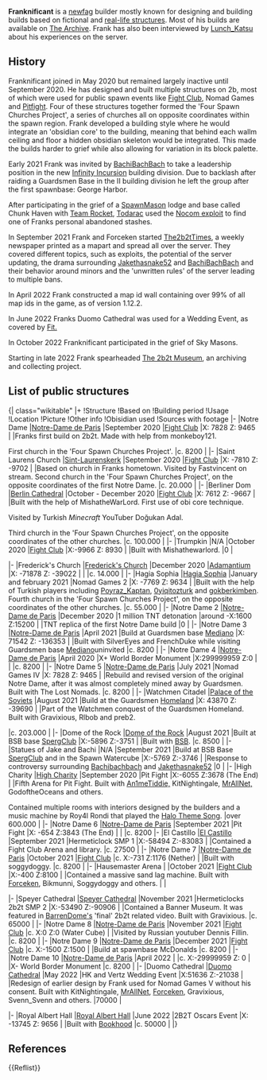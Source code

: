 **Franknificant** is a [newfag](https://2b2t.miraheze.org/wiki/newfag) builder mostly known for designing and building builds based on fictional and [real-life structures](https://2b2t.miraheze.org/wiki/List_of_builds_based_on_real_life_locations). Most of his builds are available on [The Archive](https://2b2t.miraheze.org/wiki/The_Archive_(server)). Frank has also been interviewed by [Lunch_Katsu](https://2b2t.miraheze.org/wiki/Lunch_Katsu) about his experiences on the server.

## History
Franknificant joined in May 2020 but remained largely inactive until September 2020. He has designed and built multiple structures on 2b, most of which were used for public spawn events like [Fight Club](https://2b2t.miraheze.org/wiki/Fight_Club), Nomad Games and [Pitfight](https://2b2t.miraheze.org/wiki/Pitfight). Four of these structures together formed the 'Four Spawn Churches Project', a series of churches all on opposite coordinates within the spawn region.  Frank developed a building style where he would integrate an 'obsidian core' to the building, meaning that behind each wallm ceiling and floor a hidden obsidian skeleton would be integrated. This made the builds harder to grief while also allowing for variation in its block palette.

Early 2021 Frank was invited by [BachiBachBach](https://2b2t.miraheze.org/wiki/BachiBachBach) to take a leadership position in the new [Infinity Incursion](https://2b2t.miraheze.org/wiki/Infinity_Incursion) building division. Due to backlash after raiding a Guardsmen Base in the II building division he left the group after the first spawnbase: George Harbor.

After participating in the grief of a [SpawnMason](https://2b2t.miraheze.org/wiki/SpawnMasons) lodge and base called Chunk Haven with [Team Rocket](https://2b2t.miraheze.org/wiki/Team_Rocket), [Todarac](https://2b2t.miraheze.org/wiki/Todarac) used  the [Nocom exploit](https://2b2t.miraheze.org/wiki/Nocom) to find one of Franks personal abandoned stashes.

In September 2021 Frank and Forceken started [The2b2tTimes](https://2b2t.miraheze.org/wiki/2b2t_Times), a weekly newspaper printed as a mapart and spread all over the server. They covered different topics, such as exploits, the potential of the server updating, the drama surrounding [Jakethasnake52](https://2b2t.miraheze.org/wiki/Jakethasnake52) and [BachiBachBach](https://2b2t.miraheze.org/wiki/BachiBachBach) and their behavior around minors and the 'unwritten rules' of the server leading to multiple bans.

In April 2022 Frank constructed a map id wall containing over 99% of all map ids in the game, as of version 1.12.2.

In June 2022 Franks Duomo Cathedral was used for a Wedding Event, as covered by [Fit.](https://2b2t.miraheze.org/wiki/Fit)

In October 2022 Franknificant participated in the grief of Sky Masons.

Starting in late 2022 Frank spearheaded [The 2b2t Museum](https://2b2t.miraheze.org/wiki/The_2b2t_Museum), an archiving and collecting project.

## List of public structures
{| class="wikitable"
|+
!Structure
!Based on
!Building period
!Usage
!Location
!Picture
!Other info
!Obisidian used
!Sources with footage
|-
|Notre Dame
|[Notre-Dame de Paris](https://en.wikipedia.org/wiki/Notre-Dame_de_Paris)
|September 2020
|[Fight Club](https://2b2t.miraheze.org/wiki/Fight_Club)
|X: 7828 Z: 9465
|
|Franks first build on 2b2t.
Made with help from monkeboy121.

First church in the 'Four Spawn Churches Project'.
|c. 8200
|
|-
|Saint Laurens Church
|[Sint-Laurenskerk](https://en.wikipedia.org/wiki/Grote_or_Sint-Laurenskerk_(Alkmaar))
|September 2020
|[Fight Club](https://2b2t.miraheze.org/wiki/Fight_Club)
|X: -7810 Z: -9702
|
|Based on church in Franks hometown.
Visited by Fastvincent on stream. Second church in the 'Four Spawn Churches Project', on the opposite coordinates of the first Notre Dame.
|c. 20.000
|
|-
|Berliner Dom
|[Berlin Cathedral](https://en.wikipedia.org/wiki/Berlin_Cathedral)
|October - December 2020
|[Fight Club](https://2b2t.miraheze.org/wiki/Fight_Club)
|X: 7612 Z: -9667
|
|Built with the help of MishatheWarLord.
First use of obi core technique.

Visited by Turkish *Minecraft* YouTuber Doğukan Adal.

Third church in the 'Four Spawn Churches Project', on the opposite coordinates of the other churches.
|c. 100.000
|
|-
|Trumpkin
|N/A
|October 2020
|[Fight Club](https://2b2t.miraheze.org/wiki/Fight_Club)
|X:-9966 Z: 8930
|
|Built with Mishathewarlord.
|0
|

|-
|Frederick's Church
|[Frederick's Church](https://en.wikipedia.org/wiki/Frederik%27s_Church)
|December 2020
|[Adamantium](https://2b2t.miraheze.org/wiki/Adamantium)
|X: -71878
Z: -39022
|
|
|c. 14.000
|
|-
|Hagia Sophia
|[Hagia Sophia](https://en.wikipedia.org/wiki/Hagia_Sophia)
|January and february 2021
|Nomad Games 2
|X: -7769 Z: 9634
|
|Built with the help of Turkish players including [Poyraz_Kaptan](https://2b2t.miraheze.org/wiki/Poyraz_Kaptan), [0yiqitozturk](https://2b2t.miraheze.org/wiki/0yiqitozturk) and [gokberkimben](https://2b2t.miraheze.org/wiki/gokberkimben).
Fourth church in the 'Four Spawn Churches Project', on the opposite coordinates of the other churches.
|c. 55.000
|
|-
|Notre Dame 2
|[Notre-Dame de Paris](https://en.wikipedia.org/wiki/Notre-Dame_de_Paris)
|December 2020
|1 million TNT detonation
|around -X:1600 Z:15200
|
|TNT replica of the first Notre Dame build
|0
|
|-
|Notre Dame 3
|[Notre-Dame de Paris](https://en.wikipedia.org/wiki/Notre-Dame_de_Paris)
|April 2021
|Build at Guardsmen base [Mediano](https://2b2t.miraheze.org/wiki/Mediano)
|X: 71542 Z: -136353
|
|Built with SilverEyes and FrenchDuke while visiting Guardsmen base [Mediano](https://2b2t.miraheze.org/wiki/Mediano)<nowiki/>uninvited
|c. 8200
|
|-
|Notre Dame 4
|[Notre-Dame de Paris](https://en.wikipedia.org/wiki/Notre-Dame_de_Paris)
|April 2020
|X+ World Border Monument
|X:299999959 Z:0
|
|
|c. 8200
|
|-
|Notre Dame 5
|[Notre-Dame de Paris](https://en.wikipedia.org/wiki/Notre-Dame_de_Paris)
|July 2021
|Nomad Games IV
|X: 7828 Z: 9465
|
|Rebuild and revised version of the original Notre Dame, after it was almost completely mined away by Guardsmen.
Built with The Lost Nomads.
|c. 8200
|
|-
|Watchmen Citadel
|[Palace of the Soviets](https://en.wikipedia.org/wiki/Palace_of_the_Soviets)
|August 2021
|Build at the Guardsmen [Homeland](https://2b2t.miraheze.org/wiki/Homeland)
|X: 43870 Z: -39690
|
|Part of the Watchmen conquest of the Guardsmen Homeland.
Built with Gravixious, Rlbob and preb2.

|c. 203.000
|
|-
|Dome of the Rock
|[Dome of the Rock](https://en.wikipedia.org/wiki/Dome_of_the_Rock)
|August 2021
|Built at BSB base [SpergClub](https://2b2t.miraheze.org/wiki/SpergClub)
|X:-5896 Z:-3751
|
|Built with [BSB](https://2b2t.miraheze.org/wiki/Backstreet_Boys).
|c. 8500
|
|-
|Statues of Jake and Bachi
|N/A
|September 2021
|Build at BSB Base [SpergClub](https://2b2t.miraheze.org/wiki/SpergClub) and in the Spawn Watercube
|X:-5769 Z:-3746
|
|Response to controversy surrounding [Bachibachbach](https://2b2t.miraheze.org/wiki/Bachibachbach) and [Jakethasnake52](https://2b2t.miraheze.org/wiki/Jakethasnake52)
|0
|
|-
|High Charity
|[High Charity](https://halo.fandom.com/wiki/High_Charity)
|September 2020
|Pit Fight
|X:-6055 Z:3678 (The End)
|
|Fifth Arena for Pit Fight.
Built with [An1meTiddie,](https://2b2t.miraheze.org/wiki/AnimeTiddie) KitNightingale, [MrAllNet,](https://2b2t.miraheze.org/wiki/MrAllNet) GodoftheOceans and others.

Contained multiple rooms with interiors designed by the builders and a music machine by Roy4l Rondi that played the [Halo Theme Song](https://www.youtube.com/watch?v=0jXTBAGv9ZQ).
|over 600.000
|
|-
|Notre Dame 6
|[Notre-Dame de Paris](https://en.wikipedia.org/wiki/Notre-Dame_de_Paris)
|September 2021
|Pit Fight
|X: -654 Z:3843 (The End)
|
|
|c. 8200
|-
|El Castillo
|[El Castillo](https://en.wikipedia.org/wiki/El_Castillo,_Chichen_Itza)
|September 2021
|Hermeticlock SMP 1
|X:-58494 Z:-83083
|
|Contained a Fight Club Arena and library.
|c. 27500
|
|-
|Notre Dame 7
|[Notre-Dame de Paris](https://en.wikipedia.org/wiki/Notre-Dame_de_Paris)
|October 2021
|[Fight Club](https://2b2t.miraheze.org/wiki/Fight_Club)
|c. X:-731 Z:1176 (Nether)
|
|Built with soggydoggy.
|c. 8200
|
|-
|Hausemaster Arena
|
|October 2021
|[Fight Club](https://2b2t.miraheze.org/wiki/Fight_Club)
|X:-400 Z:8100
|
|Contained a massive sand lag machine. Built with [Forceken](https://2b2t.miraheze.org/wiki/Forceken), Bikmunni, Soggydoggy and others.
|
|

|-
|Speyer Cathedral
|[Speyer Cathedral](https://en.wikipedia.org/wiki/Speyer_Cathedral)
|November 2021
|Hermeticlocks 2b2t SMP 2
|X:-53490 Z:-90906
|
|Contained a Banner Museum. It was featured in [BarrenDome's](https://2b2t.miraheze.org/wiki/BarrenDome) 'final' 2b2t related video. Built with Gravixious.
|c. 65000
|
|-
|Notre Dame 8
|[Notre-Dame de Paris](https://en.wikipedia.org/wiki/Notre-Dame_de_Paris)
|November 2021
|[Fight Club](https://2b2t.miraheze.org/wiki/Fight_Club)
|c. X:0 Z:0 (Water Cube)
|
|Visited by Russian youtuber Dennis Fillin.
|c. 8200
|
|-
|Notre Dame 9
|[Notre-Dame de Paris](https://en.wikipedia.org/wiki/Notre-Dame_de_Paris)
|December 2021
|[Fight Club](https://2b2t.miraheze.org/wiki/Fight_Club)
|c. X:-1500 Z:1500
|
|Build at spawnbase McDonalds
|c. 8200
|
|-
|Notre Dame 10
|[Notre-Dame de Paris](https://en.wikipedia.org/wiki/Notre-Dame_de_Paris)
|April 2022
|
|c. X:-29999959 Z: 0
|
|X- World Border Monument
|c. 8200
|
|-
|Duomo Cathedral
|[Duomo Cathedral](https://en.wikipedia.org/wiki/Florence_Cathedral)
|May 2022
|HK and Vertz Wedding Event
|X:51636 Z:-21038
|
|Redesign of earlier design by Frank used for Nomad Games V without his consent.
Built with KitNightingale, [MrAllNet](https://2b2t.miraheze.org/wiki/MrAllNet), [Forceken](https://2b2t.miraheze.org/wiki/Forceken), Gravixious, Svenn_Svenn and others.
|70000
|

|-
|Royal Albert Hall
|[Royal Albert Hall](https://en.wikipedia.org/wiki/Royal_Albert_Hall)
|June 2022
|2B2T Oscars Event
|X: -13745
Z: 9656
|
|Built with [Bookhood](https://2b2t.miraheze.org/wiki/Bookhood)
|c. 50000
|
|}

## References
{{Reflist}}